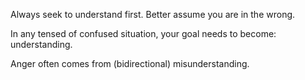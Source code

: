 Always seek to understand first. Better assume you are in the wrong.

In any tensed of confused situation, your goal needs to become: understanding.

Anger often comes from (bidirectional) misunderstanding.
